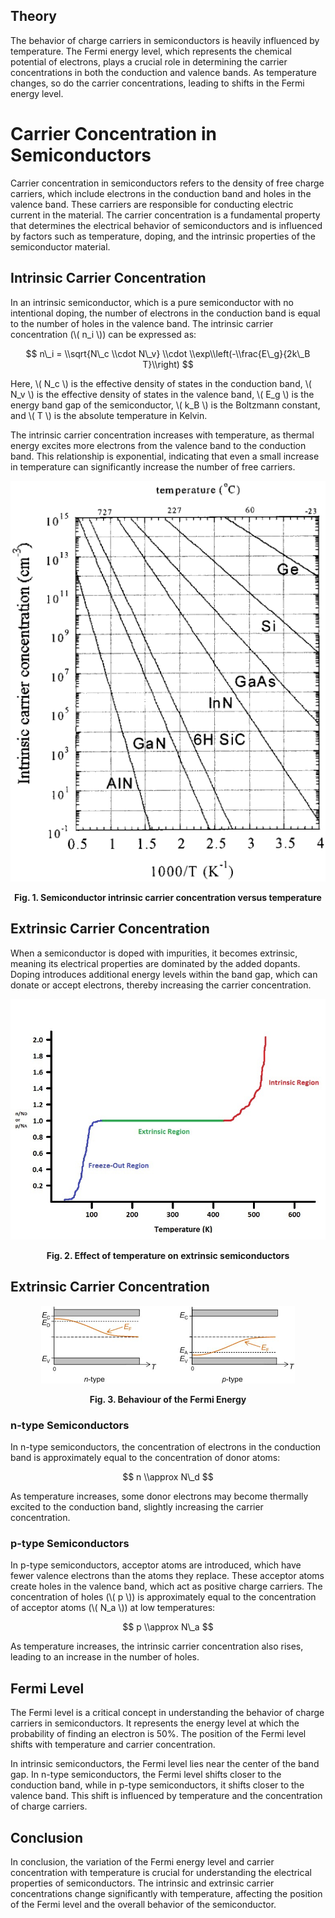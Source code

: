 ## Theory
The behavior of charge carriers in semiconductors is heavily influenced by temperature. The Fermi energy level, which represents the chemical potential of electrons, plays a crucial role in determining the carrier concentrations in both the conduction and valence bands. As temperature changes, so do the carrier concentrations, leading to shifts in the Fermi energy level.

Carrier Concentration in Semiconductors
=======================================

Carrier concentration in semiconductors refers to the density of free charge carriers, which include electrons in the conduction band and holes in the valence band. These carriers are responsible for conducting electric current in the material. The carrier concentration is a fundamental property that determines the electrical behavior of semiconductors and is influenced by factors such as temperature, doping, and the intrinsic properties of the semiconductor material.

Intrinsic Carrier Concentration
-------------------------------

In an intrinsic semiconductor, which is a pure semiconductor with no intentional doping, the number of electrons in the conduction band is equal to the number of holes in the valence band. The intrinsic carrier concentration (\\( n\_i \\)) can be expressed as:

$$ n\_i = \\sqrt{N\_c \\cdot N\_v} \\cdot \\exp\\left(-\\frac{E\_g}{2k\_B T}\\right) $$

Here, \\( N\_c \\) is the effective density of states in the conduction band, \\( N\_v \\) is the effective density of states in the valence band, \\( E\_g \\) is the energy band gap of the semiconductor, \\( k\_B \\) is the Boltzmann constant, and \\( T \\) is the absolute temperature in Kelvin.

The intrinsic carrier concentration increases with temperature, as thermal energy excites more electrons from the valence band to the conduction band. This relationship is exponential, indicating that even a small increase in temperature can significantly increase the number of free carriers.
<div align="center">
    <img src="images/icc.png" alt="Semiconductor intrinsic carrier concentration versus temperature">
    <p><strong>Fig. 1. Semiconductor intrinsic carrier concentration versus temperature</strong></p>
</div>






  

Extrinsic Carrier Concentration
-------------------------------

When a semiconductor is doped with impurities, it becomes extrinsic, meaning its electrical properties are dominated by the added dopants. Doping introduces additional energy levels within the band gap, which can donate or accept electrons, thereby increasing the carrier concentration.
<div align="center">
<img src="images/ecc.jpg"  />
 <p><strong>Fig. 2. Effect of temperature on extrinsic semiconductors</strong></p>
</div>



  

Extrinsic Carrier Concentration
-------------------------------
<div align="center">
<img src="images/ecc.png"  />
 <p><strong>Fig. 3. Behaviour of the Fermi Energy</strong></p>
</div>


  

### n-type Semiconductors

In n-type semiconductors, the concentration of electrons in the conduction band is approximately equal to the concentration of donor atoms:

$$ n \\approx N\_d $$

As temperature increases, some donor electrons may become thermally excited to the conduction band, slightly increasing the carrier concentration.

### p-type Semiconductors

In p-type semiconductors, acceptor atoms are introduced, which have fewer valence electrons than the atoms they replace. These acceptor atoms create holes in the valence band, which act as positive charge carriers. The concentration of holes (\\( p \\)) is approximately equal to the concentration of acceptor atoms (\\( N\_a \\)) at low temperatures:

$$ p \\approx N\_a $$

As temperature increases, the intrinsic carrier concentration also rises, leading to an increase in the number of holes.

Fermi Level
-----------

The Fermi level is a critical concept in understanding the behavior of charge carriers in semiconductors. It represents the energy level at which the probability of finding an electron is 50%. The position of the Fermi level shifts with temperature and carrier concentration.

In intrinsic semiconductors, the Fermi level lies near the center of the band gap. In n-type semiconductors, the Fermi level shifts closer to the conduction band, while in p-type semiconductors, it shifts closer to the valence band. This shift is influenced by temperature and the concentration of charge carriers.

Conclusion
----------

In conclusion, the variation of the Fermi energy level and carrier concentration with temperature is crucial for understanding the electrical properties of semiconductors. The intrinsic and extrinsic carrier concentrations change significantly with temperature, affecting the position of the Fermi level and the overall behavior of the semiconductor.
 <script id="MathJax-script" async src="https://cdn.jsdelivr.net/npm/mathjax@3.2.2/es5/tex-mml-chtml.js"></script>    
 
